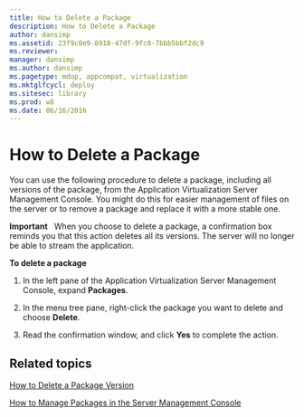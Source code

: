 ```yaml
---
title: How to Delete a Package
description: How to Delete a Package
author: dansimp
ms.assetid: 23f9c0e9-8910-47df-9fc0-7bbb5bbf2dc9
ms.reviewer: 
manager: dansimp
ms.author: dansimp
ms.pagetype: mdop, appcompat, virtualization
ms.mktglfcycl: deploy
ms.sitesec: library
ms.prod: w8
ms.date: 06/16/2016
---
```



# How to Delete a Package


You can use the following procedure to delete a package, including all versions of the package, from the Application Virtualization Server Management Console. You might do this for easier management of files on the server or to remove a package and replace it with a more stable one.

**Important**  
When you choose to delete a package, a confirmation box reminds you that this action deletes all its versions. The server will no longer be able to stream the application.

 

**To delete a package**

1.  In the left pane of the Application Virtualization Server Management Console, expand **Packages**.

2.  In the menu tree pane, right-click the package you want to delete and choose **Delete**.

3.  Read the confirmation window, and click **Yes** to complete the action.

## Related topics


[How to Delete a Package Version](how-to-delete-a-package-version.md)

[How to Manage Packages in the Server Management Console](how-to-manage-packages-in-the-server-management-console.md)

 

 





